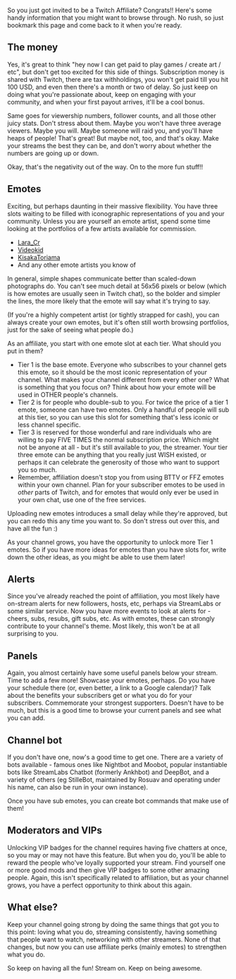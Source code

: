 So you just got invited to be a Twitch Affiliate? Congrats!! Here's some handy
information that you might want to browse through. No rush, so just bookmark
this page and come back to it when you're ready.

The money
---------

Yes, it's great to think "hey now I can get paid to play games / create art /
etc", but don't get too excited for this side of things. Subscription money is
shared with Twitch, there are tax withholdings, you won't get paid till you hit
100 USD, and even then there's a month or two of delay. So just keep on doing
what you're passionate about, keep on engaging with your community, and when
your first payout arrives, it'll be a cool bonus.

Same goes for viewership numbers, follower counts, and all those other juicy
stats. Don't stress about them. Maybe you won't have three average viewers.
Maybe you will. Maybe someone will raid you, and you'll have heaps of people!
That's great! But maybe not, too, and that's okay. Make your streams the best
they can be, and don't worry about whether the numbers are going up or down.


Okay, that's the negativity out of the way. On to the more fun stuff!!

Emotes
------

Exciting, but perhaps daunting in their massive flexibility. You have three
slots waiting to be filled with iconographic representations of you and your
community. Unless you are yourself an emote artist, spend some time looking at
the portfolios of a few artists available for commission.

- [Lara_Cr](https://trello.com/b/PoJd0ErX/commissions)
- [Videokid](https://www.thenevermorenest.com/commissions/)
- [KisakaToriama](http://kisakatoriama.weebly.com/twitch-graphics.html)
- And any other emote artists you know of

In general, simple shapes communicate better than scaled-down photographs do.
You can't see much detail at 56x56 pixels or below (which is how emotes are
usually seen in Twitch chat), so the bolder and simpler the lines, the more
likely that the emote will say what it's trying to say.

(If you're a highly competent artist (or tightly strapped for cash), you can
always create your own emotes, but it's often still worth browsing portfolios,
just for the sake of seeing what people do.)

As an affiliate, you start with one emote slot at each tier. What should you
put in them?

- Tier 1 is the base emote. Everyone who subscribes to your channel gets this
  emote, so it should be the most iconic representation of your channel. What
  makes your channel different from every other one? What is something that you
  focus on? Think about how your emote will be used in OTHER people's channels.
- Tier 2 is for people who double-sub to you. For twice the price of a tier 1
  emote, someone can have two emotes. Only a handful of people will sub at this
  tier, so you can use this slot for something that's less iconic or less
  channel specific.
- Tier 3 is reserved for those wonderful and rare individuals who are willing
  to pay FIVE TIMES the normal subscription price. Which might not be anyone at
  all - but it's still available to *you*, the streamer. Your tier three emote
  can be anything that you really just WISH existed, or perhaps it can celebrate
  the generosity of those who want to support you so much.
- Remember, affiliation doesn't stop you from using BTTV or FFZ emotes within
  your own channel. Plan for your subscriber emotes to be used in _other_ parts
  of Twitch, and for emotes that would only ever be used in your own chat, use
  one of the free services.

Uploading new emotes introduces a small delay while they're approved, but you
can redo this any time you want to. So don't stress out over this, and have all
the fun :)

As your channel grows, you have the opportunity to unlock more Tier 1 emotes.
So if you have more ideas for emotes than you have slots for, write down the
other ideas, as you might be able to use them later!

Alerts
------

Since you've already reached the point of affiliation, you most likely have
on-stream alerts for new followers, hosts, etc, perhaps via StreamLabs or some
similar service. Now you have more events to look at alerts for - cheers, subs,
resubs, gift subs, etc. As with emotes, these can strongly contribute to your
channel's theme. Most likely, this won't be at all surprising to you.

Panels
------

Again, you almost certainly have some useful panels below your stream. Time to
add a few more! Showcase your emotes, perhaps. Do you have your schedule there
(or, even better, a link to a Google calendar)? Talk about the benefits your
subscribers get or what you do for your subscribers. Commemorate your strongest
supporters. Doesn't have to be much, but this is a good time to browse your
current panels and see what you can add.

Channel bot
-----------

If you don't have one, now's a good time to get one. There are a variety of
bots available - famous ones like Nightbot and Moobot, popular instantiable
bots like StreamLabs Chatbot (formerly Ankhbot) and DeepBot, and a variety of
others (eg StilleBot, maintained by Rosuav and operating under his name, can
also be run in your own instance).

Once you have sub emotes, you can create bot commands that make use of them!

Moderators and VIPs
-------------------

Unlocking VIP badges for the channel requires having five chatters at once, so
you may or may not have this feature. But when you do, you'll be able to
reward the people who've loyally supported your stream. Find yourself one or
more good mods and then give VIP badges to some other amazing people. Again,
this isn't specifically related to affiliation, but as your channel grows, you
have a perfect opportunity to think about this again.

What else?
----------

Keep your channel going strong by doing the same things that got you to this
point: loving what you do, streaming consistently, having something that people
want to watch, networking with other streamers. None of that changes, but now
you can use affiliate perks (mainly emotes) to strengthen what you do.

So keep on having all the fun! Stream on. Keep on being awesome.
